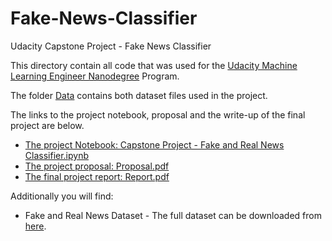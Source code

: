 # Fake-News-Classifier
Udacity Capstone Project - Fake News Classifier

This directory contain all code that was used for the [Udacity Machine Learning Engineer Nanodegree](https://www.udacity.com/course/machine-learning-engineer-nanodegree--nd009t) Program. 

The folder [Data](data/) contains both dataset files used in the project. 

The links to the project notebook, proposal and the write-up of the final 
project are below.

* [The project Notebook: Capstone Project - Fake and Real News Classifier.ipynb](Capstone%20Project%20-%20Fake%20and%20Real%20News%20Classifier.ipynb) 
* [The project proposal: Proposal.pdf](Proposal.pdf) 
* [The final project report: Report.pdf](Report.pdf) 

Additionally you will find: 
* Fake and Real News Dataset - The full dataset can be downloaded from [here](https://www.kaggle.com/clmentbisaillon/fake-and-real-news-dataset). 
